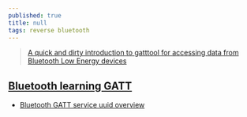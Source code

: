 ```yaml
---
published: true
title: null
tags: reverse bluetooth
---
```

> [A quick and dirty introduction to gatttool for accessing data from Bluetooth Low Energy devices](https://cxiao.net/posts/2015-12-13-gatttool/)

## [Bluetooth learning GATT](https://programmersought.com/article/313362820/)
- [Bluetooth GATT service uuid overview](https://stackoverflow.com/questions/60017350/bluetooth-gatt-service-uuid-overview)